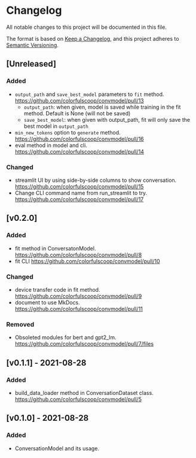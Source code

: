 # Changelog

All notable changes to this project will be documented in this file.

The format is based on [Keep a Changelog](https://keepachangelog.com/en/1.0.0/),
and this project adheres to [Semantic Versioning](https://semver.org/spec/v2.0.0.html).

## [Unreleased]

### Added

- `output_path` and `save_best_model` parameters to `fit` method. https://github.com/colorfulscoop/convmodel/pull/13
  - `output_path`: when given, model is saved while training in the fit method. Default is None (will not be saved)
  - `save_best_model`: when given with output_path, fit will only save the best model in `output_path`
- `min_new_tokens` option to `generate` method. https://github.com/colorfulscoop/convmodel/pull/16
- eval method in model and cli. https://github.com/colorfulscoop/convmodel/pull/14

### Changed

- streamlit UI by using side-by-side columns to show conversation. https://github.com/colorfulscoop/convmodel/pull/15
- Change CLI command name from run_streamlit to try. https://github.com/colorfulscoop/convmodel/pull/17

## [v0.2.0]

### Added

- fit method in ConversatonModel. https://github.com/colorfulscoop/convmodel/pull/8
- fit CLI https://github.com/colorfulscoop/convmodel/pull/10

### Changed

- device transfer code in fit method. https://github.com/colorfulscoop/convmodel/pull/9
- document to use MkDocs. https://github.com/colorfulscoop/convmodel/pull/11

### Removed

- Obsoleted modules for bert and gpt2_lm. https://github.com/colorfulscoop/convmodel/pull/7/files

## [v0.1.1] - 2021-08-28

### Added

- build_data_loader method in ConversationDataset class. https://github.com/colorfulscoop/convmodel/pull/5

## [v0.1.0] - 2021-08-28

### Added

- ConversationModel and its usage.
